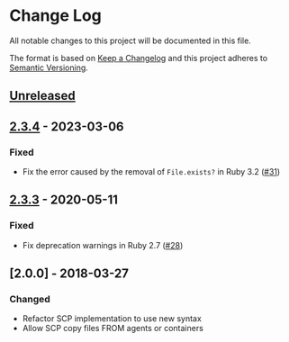 # Change Log

All notable changes to this project will be documented in this file.

The format is based on [Keep a Changelog](http://keepachangelog.com/)
and this project adheres to [Semantic Versioning](http://semver.org/).

## [Unreleased]

## [2.3.4] - 2023-03-06

### Fixed

* Fix the error caused by the removal of `File.exists?` in Ruby 3.2 ([#31](https://github.com/envato/knuckle_cluster/pull/31))

## [2.3.3] - 2020-05-11

### Fixed

* Fix deprecation warnings in Ruby 2.7 ([#28](https://github.com/envato/knuckle_cluster/pull/28))

## [2.0.0] - 2018-03-27

### Changed

* Refactor SCP implementation to use new syntax
* Allow SCP copy files FROM agents or containers

[unreleased]: https://github.com/envato/knuckle_cluster/compare/v2.3.4...HEAD
[2.3.4]: https://github.com/envato/knuckle_cluster/compare/v2.3.2...v2.3.4
[2.3.3]: https://github.com/envato/knuckle_cluster/compare/v2.3.2...v2.3.3

